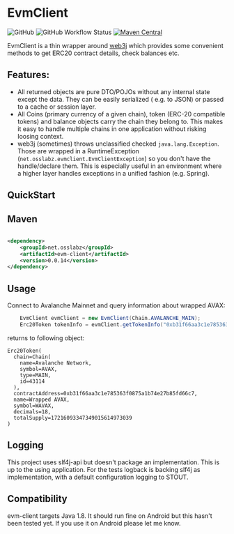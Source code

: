 EvmClient
============
![GitHub](https://img.shields.io/github/license/osslabz/evm-client)
![GitHub Workflow Status](https://img.shields.io/github/actions/workflow/status/osslabz/evm-client/maven.yml?branch=main)
[![Maven Central](https://img.shields.io/maven-central/v/net.osslabz/evm-client?label=Maven%20Central)](https://search.maven.org/artifact/net.osslabz/evm-abi-client)

EvmClient is a thin wrapper around [web3j](https://github.com/web3j/web3j "Web3j: Web3 Java Ethereum Ðapp API")  which
provides some convenient methods to get ERC20 contract details, check balances etc.

Features:
---------

- All returned objects are pure DTO/POJOs without any internal state except the data. They can be easily serialized (
  e.g. to JSON) or passed to a cache or session layer.
- All Coins (primary currency of a given chain), token (ERC-20 compatible tokens) and balance objects carry the chain they belong to. This makes it easy to handle multiple chains in one application without risking loosing context.
- web3j (sometimes) throws unclassified checked `java.lang.Exception`. Those are wrapped in a
  RuntimeException (`net.osslabz.evmclient.EvmClientException`) so you don't have the handle/declare them. This is
  especially useful in an environment where a higher layer handles exceptions in a unified fashion (e.g. Spring).

QuickStart
---------

Maven
------

```xml

<dependency>
    <groupId>net.osslabz</groupId>
    <artifactId>evm-client</artifactId>
    <version>0.0.14</version>
</dependency>
```

Usage
------

Connect to Avalanche Mainnet and query information about wrapped AVAX:

```java
    EvmClient evmClient = new EvmClient(Chain.AVALANCHE_MAIN);
    Erc20Token tokenInfo = evmClient.getTokenInfo("0xb31f66aa3c1e785363f0875a1b74e27b85fd66c7"); // wrapped AVAX
```        

returns to following object:

```
Erc20Token(
  chain=Chain(
    name=Avalanche Network, 
    symbol=AVAX, 
    type=MAIN, 
    id=43114
  ),
  contractAddress=0xb31f66aa3c1e785363f0875a1b74e27b85fd66c7,
  name=Wrapped AVAX,
  symbol=WAVAX,
  decimals=18,
  totalSupply=17216093347349015614973039
)
```

Logging
------
This project uses slf4j-api but doesn't package an implementation. This is up to the using application. For the
tests logback is backing slf4j as implementation, with a default configuration logging to STOUT.


Compatibility
------
evm-client targets Java 1.8. It should run fine on Android but this hasn't been tested yet. If you use it on Android please let me know.
